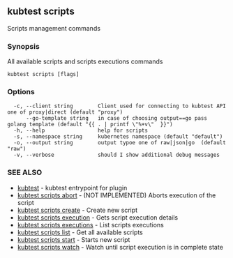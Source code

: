 ## kubtest scripts

Scripts management commands

### Synopsis

All available scripts and scripts executions commands

```
kubtest scripts [flags]
```

### Options

```
  -c, --client string        Client used for connecting to kubtest API one of proxy|direct (default "proxy")
      --go-template string   in case of choosing output==go pass golang template (default "{{ . | printf \"%+v\"  }}")
  -h, --help                 help for scripts
  -s, --namespace string     kubernetes namespace (default "default")
  -o, --output string        output typoe one of raw|json|go  (default "raw")
  -v, --verbose              should I show additional debug messages
```

### SEE ALSO

* [kubtest](kubtest.md)	 - kubtest entrypoint for plugin
* [kubtest scripts abort](kubtest_scripts_abort.md)	 - (NOT IMPLEMENTED) Aborts execution of the script
* [kubtest scripts create](kubtest_scripts_create.md)	 - Create new script
* [kubtest scripts execution](kubtest_scripts_execution.md)	 - Gets script execution details
* [kubtest scripts executions](kubtest_scripts_executions.md)	 - List scripts executions
* [kubtest scripts list](kubtest_scripts_list.md)	 - Get all available scripts
* [kubtest scripts start](kubtest_scripts_start.md)	 - Starts new script
* [kubtest scripts watch](kubtest_scripts_watch.md)	 - Watch until script execution is in complete state

